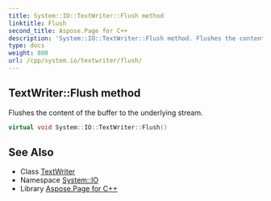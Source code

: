 ```yaml
---
title: System::IO::TextWriter::Flush method
linktitle: Flush
second_title: Aspose.Page for C++
description: 'System::IO::TextWriter::Flush method. Flushes the content of the buffer to the underlying stream in C++.'
type: docs
weight: 800
url: /cpp/system.io/textwriter/flush/
---
```

## TextWriter::Flush method


Flushes the content of the buffer to the underlying stream.

```cpp
virtual void System::IO::TextWriter::Flush()
```

## See Also

* Class [TextWriter](../)
* Namespace [System::IO](../../)
* Library [Aspose.Page for C++](../../../)

